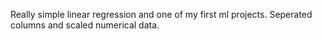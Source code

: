 Really simple linear regression and one of my first ml projects. Seperated columns and scaled numerical data.